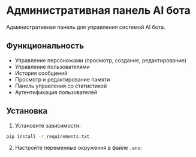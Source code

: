 # Административная панель AI бота

Административная панель для управления системой AI бота.

## Функциональность

- Управление персонажами (просмотр, создание, редактирование)
- Управление пользователями
- История сообщений
- Просмотр и редактирование памяти
- Панель управления со статистикой
- Аутентификация пользователей

## Установка

1. Установите зависимости:

```bash
pip install -r requirements.txt
```

2. Настройте переменные окружения в файле `.env`:

